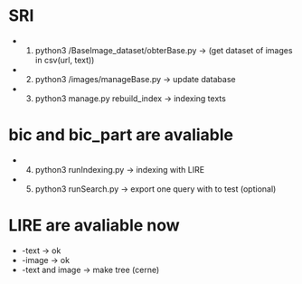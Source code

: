 # SRI

* 1. python3 /BaseImage_dataset/obterBase.py -> (get dataset of images in csv(url, text))
* 2. python3 /images/manageBase.py           -> update database
* 3. python3 manage.py rebuild_index         -> indexing texts

# bic and bic_part are avaliable

* 4. python3 runIndexing.py                  -> indexing with LIRE
* 5. python3 runSearch.py                    -> export one query with to test (optional)

# LIRE are avaliable now 

* -text           -> ok
* -image          -> ok
* -text and image -> make tree (cerne)
